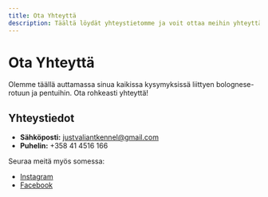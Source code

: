 ```yaml
---
title: Ota Yhteyttä
description: Täältä löydät yhteystietomme ja voit ottaa meihin yhteyttä lomakkeen kautta.
---
```


# Ota Yhteyttä

Olemme täällä auttamassa sinua kaikissa kysymyksissä liittyen bolognese-rotuun ja pentuihin. Ota rohkeasti yhteyttä!

## Yhteystiedot

- **Sähköposti:** [justvaliantkennel@gmail.com](mailto:justvaliantkennel@gmail.com)
- **Puhelin:** +358 41 4516 166

Seuraa meitä myös somessa:

- [Instagram](https://www.instagram.com/justvaliantkennel)
- [Facebook](https://www.facebook.com/profile.php?id=61570210745846)
